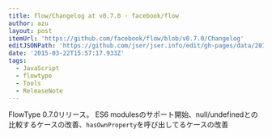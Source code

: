 ```yaml
---
title: flow/Changelog at v0.7.0 · facebook/flow
author: azu
layout: post
itemUrl: 'https://github.com/facebook/flow/blob/v0.7.0/Changelog'
editJSONPath: 'https://github.com/jser/jser.info/edit/gh-pages/data/2015/03/index.json'
date: '2015-03-22T15:57:17.933Z'
tags:
  - JavaScript
  - flowtype
  - Tools
  - ReleaseNote
---
```

FlowType 0.7.0リリース。
ES6 modulesのサポート開始、null/undefinedとの比較するケースの改善、`hasOwnProperty`を呼び出してるケースの改善
